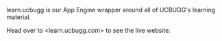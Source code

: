 learn.ucbugg is our App Engine wrapper around all of UCBUGG's learning material.

Head over to <learn.ucbugg.com> to see the live website.


